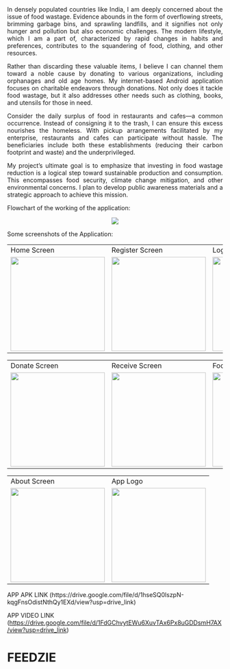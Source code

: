 <div align="justify">
In densely populated countries like India, I am deeply concerned about the issue of food wastage. Evidence abounds in the form of overflowing streets, brimming garbage bins, and sprawling landfills, and it signifies not only hunger and pollution but also economic challenges. The modern lifestyle, which I am a part of, characterized by rapid changes in habits and preferences, contributes to the squandering of food, clothing, and other resources.

Rather than discarding these valuable items, I believe I can channel them toward a noble cause by donating to various organizations, including orphanages and old age homes. My internet-based Android application focuses on charitable endeavors through donations. Not only does it tackle food wastage, but it also addresses other needs such as clothing, books, and utensils for those in need.

Consider the daily surplus of food in restaurants and cafes—a common occurrence. Instead of consigning it to the trash, I can ensure this excess nourishes the homeless. With pickup arrangements facilitated by my enterprise, restaurants and cafes can participate without hassle. The beneficiaries include both these establishments (reducing their carbon footprint and waste) and the underprivileged.

My project’s ultimate goal is to emphasize that investing in food wastage reduction is a logical step toward sustainable production and consumption. This encompasses food security, climate change mitigation, and other environmental concerns. I plan to develop public awareness materials and a strategic approach to achieve this mission.
</div>

Flowchart of the working of the application:

<p align="center">
  <img src="https://user-images.githubusercontent.com/54005333/118606061-97a42980-b7d4-11eb-9d27-5981ee170fb2.png">
</p>

Some screenshots of the Application: 
<p align="center" float="left">
<table>
  <tr>
    <td>Home Screen</td>
    <td>Register Screen</td>
    <td>Login Screen</td>
    <td>Dashboard Screen</td>
  </tr>
  <tr>
    <td><img src="https://github.com/MuditAggarwal1/FeedZie/assets/135834440/08c13472-c5b4-4e86-aabc-5e027d8d77c6" width="220"></td>
    <td><img src="https://github.com/MuditAggarwal1/FEEDZIE/assets/135834440/a1ef6997-b43a-4826-85b1-5e9077851737" width="220"></td>
    <td><img src="https://github.com/MuditAggarwal1/FEEDZIE/assets/135834440/f753ffcd-5517-42e3-8390-510a4c44ab2d" width="220"></td>
    <td><img src="https://user-images.githubusercontent.com/54005333/147682382-a0a2671d-6160-44d5-a4fb-dab764103ca4.png" width="220"></td>
  </tr>
 </table>
 <table>
  <tr>
    <td>Donate Screen</td>
    <td>Receive Screen</td>
    <td>Food Map Screen</td>
    <td>History Screen</td>
  </tr>
  <tr>
    <td><img src="https://user-images.githubusercontent.com/54005333/147682397-00db142f-8817-47d5-b23d-e67aef63ea02.png" width="220"></td>
    <td><img src="https://user-images.githubusercontent.com/54005333/147682399-7f6ba8ba-0805-4797-9af1-8994707c9adb.png" width="220"></td>
    <td><img src="https://user-images.githubusercontent.com/54005333/147683214-c1795ace-d312-40f2-9b1f-72a855ea27bd.png" width="220"></td>
    <td><img src="https://user-images.githubusercontent.com/54005333/147683209-1f154899-b993-43e2-8536-d8fceb61cbe5.png" width="220"></td>
  </tr>
 </table>
 </table>
 <table>
  <tr>
    <td>About Screen</td>
     <td>App Logo</td>
  </tr>
  <tr>
    <td><img src="https://github.com/MuditAggarwal1/FeedZie/assets/135834440/2f95a22d-0745-428d-9b24-f94358fa2a1a" width="220"></td>
    <td><img src="https://github.com/MuditAggarwal1/FeedZie/assets/135834440/5a7f1a26-a2c4-4402-bf6d-4e8882c0704f" width="220"></td>
  </tr>
 </table>
 </p>
 APP APK LINK  (https://drive.google.com/file/d/1hseSQ0lszpN-kqgFnsOdistNthQy1EXd/view?usp=drive_link)
 
 APP VIDEO LINK (https://drive.google.com/file/d/1FdGChvytEWu6XuvTAx6Px8uGDDsmH7AX/view?usp=drive_link)

 
# FEEDZIE
